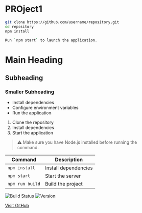 # PROject1

```bash
git clone https://github.com/username/repository.git
cd repository
npm install

Run `npm start` to launch the application.
```
# Main Heading
## Subheading
### Smaller Subheading

- Install dependencies
- Configure environment variables
- Run the application

1. Clone the repository
2. Install dependencies
3. Start the application

> ⚠️ Make sure you have Node.js installed before running the command.

| Command | Description |
|---------|-------------|
| `npm install` | Install dependencies |
| `npm start` | Start the server |
| `npm run build` | Build the project |


![Build Status](https://img.shields.io/badge/build-passing-green)
![Version](https://img.shields.io/badge/version-1.0.0-blue)

[Visit GitHub](https://github.com)



